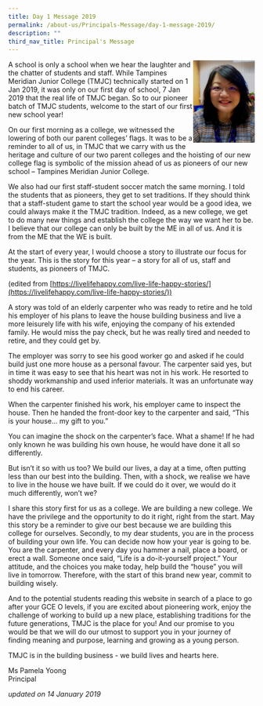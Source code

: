 ```yaml
---
title: Day 1 Message 2019
permalink: /about-us/Principals-Message/day-1-message-2019/
description: ""
third_nav_title: Principal's Message
---
```

<img src="/images/Ms%20Yoong%20-%202019%20Day%201%20Picture.jpeg" 
     style="width:25%" align="right">
		 
A school is only a school when we hear the laughter and the chatter of students and staff. While Tampines Meridian Junior College (TMJC) technically started on 1 Jan 2019, it was only on our first day of school, 7 Jan 2019 that the real life of TMJC began. So to our pioneer batch of TMJC students, welcome to the start of our first new school year!

On our first morning as a college, we witnessed the lowering of both our parent colleges’ flags. It was to be a reminder to all of us, in TMJC that we carry with us the heritage and culture of our two parent colleges and the hoisting of our new college flag is symbolic of the mission ahead of us as pioneers of our new school – Tampines Meridian Junior College.

We also had our first staff-student soccer match the same morning. I told the students that as pioneers, they get to set traditions. If they should think that a staff-student game to start the school year would be a good idea, we could always make it the TMJC tradition. Indeed, as a new college, we get to do many new things and establish the college the way we want her to be. I believe that our college can only be built by the ME in all of us. And it is from the ME that the WE is built. 

At the start of every year, I would choose a story to illustrate our focus for the year. This is the story for this year – a story for all of us, staff and students, as pioneers of TMJC.

(edited from [https://livelifehappy.com/live-life-happy-stories/](https://livelifehappy.com/live-life-happy-stories/))

A story was told of an elderly carpenter who was ready to retire and he told his employer of his plans to leave the house building business and live a more leisurely life with his wife, enjoying the company of his extended family. He would miss the pay check, but he was really tired and needed to retire, and they could get by.

The employer was sorry to see his good worker go and asked if he could build just one more house as a personal favour. The carpenter said yes, but in time it was easy to see that his heart was not in his work. He resorted to shoddy workmanship and used inferior materials. It was an unfortunate way to end his career.

When the carpenter finished his work, his employer came to inspect the house. Then he handed the front-door key to the carpenter and said, “This is your house… my gift to you.”

You can imagine the shock on the carpenter’s face. What a shame! If he had only known he was building his own house, he would have done it all so differently.

But isn’t it so with us too? We build our lives, a day at a time, often putting less than our best into the building. Then, with a shock, we realise we have to live in the house we have built. If we could do it over, we would do it much differently, won’t we?  

I share this story first for us as a college. We are building a new college. We have the privilege and the opportunity to do it right, right from the start. May this story be a reminder to give our best because we are building this college for ourselves. Secondly, to my dear students, you are in the process of building your own life. You can decide now how your year is going to be. You are the carpenter, and every day you hammer a nail, place a board, or erect a wall. Someone once said, “Life is a do-it-yourself project.” Your attitude, and the choices you make today, help build the “house” you will live in tomorrow. Therefore, with the start of this brand new year, commit to building wisely.

And to the potential students reading this website in search of a place to go after your GCE O levels, if you are excited about pioneering work, enjoy the challenge of working to build up a new place, establishing traditions for the future generations, TMJC is the place for you! And our promise to you would be that we will do our utmost to support you in your journey of finding meaning and purpose, learning and growing as a young person.

TMJC is in the building business - we build lives and hearts here. 

Ms Pamela Yoong  <br>
Principal  
  

_updated on 14 January 2019_